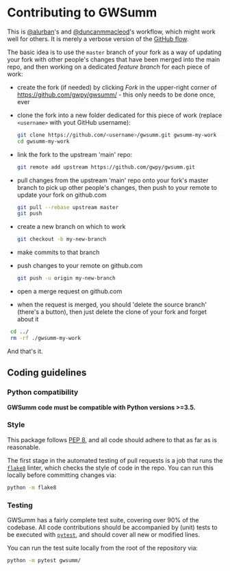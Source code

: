 # Contributing to GWSumm

This is [@alurban](//github.com/alurban)'s and [@duncanmmacleod](//github.com/duncanmmacleod/)'s workflow, which might work well for others. It is merely a verbose version of the [GitHub flow](https://guides.github.com/introduction/flow/).

The basic idea is to use the `master` branch of your fork as a way of updating your fork with other people's changes that have been merged into the main repo, and then  working on a dedicated _feature branch_ for each piece of work:

- create the fork (if needed) by clicking _Fork_ in the upper-right corner of https://github.com/gwpy/gwsumm/ - this only needs to be done once, ever
- clone the fork into a new folder dedicated for this piece of work (replace `<username>` with yout GitHub username):

  ```bash
  git clone https://github.com/<username>/gwsumm.git gwsumm-my-work  # change gwsumm-my-work as appropriate
  cd gwsumm-my-work
  ```
  
- link the fork to the upstream 'main' repo:

  ```bash
  git remote add upstream https://github.com/gwpy/gwsumm.git
  ```
  
- pull changes from the upstream 'main' repo onto your fork's master branch to pick up other people's changes, then push to your remote to update your fork on github.com

  ```bash
  git pull --rebase upstream master
  git push
  ```

- create a new branch on which to work

  ```bash
  git checkout -b my-new-branch
  ```
  
- make commits to that branch
- push changes to your remote on github.com

  ```bash
  git push -u origin my-new-branch
  ```

- open a merge request on github.com
- when the request is merged, you should 'delete the source branch' (there's a button), then just delete the clone of your fork and forget about it

 ```bash
  cd ../
  rm -rf ./gwsumm-my-work
  ```

And that's it.

 ## Coding guidelines

 ### Python compatibility

 **GWSumm code must be compatible with Python versions >=3.5.**

 ### Style

 This package follows [PEP 8](https://www.python.org/dev/peps/pep-0008/),
 and all code should adhere to that as far as is reasonable.

 The first stage in the automated testing of pull requests is a job that runs
 the [`flake8`](http://flake8.pycqa.org) linter, which checks the style of code
 in the repo. You can run this locally before committing changes via:

 ```bash
 python -m flake8
 ```

 ### Testing

 GWSumm has a fairly complete test suite, covering over 90% of the codebase.
 All code contributions should be accompanied by (unit) tests to be executed with
 [`pytest`](https://docs.pytest.org/en/latest/), and should cover
 all new or modified lines.

 You can run the test suite locally from the root of the repository via:

 ```bash
 python -m pytest gwsumm/
 ```
